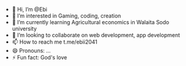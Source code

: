 - 👋 Hi, I’m @Ebi
- 👀 I’m interested in Gaming, coding, creation 
- 🌱 I’m currently learning Agricultural economics in Walaita Sodo university 
- 💞️ I’m looking to collaborate on web development, app development 
- 📫 How to reach me t.me/ebii2041
- 😄 Pronouns: ...
- ⚡ Fun fact: God's love 

<!---
Ebi-co/Ebi-co is a ✨ special ✨ repository because its `README.md` (this file) appears on your GitHub profile.
You can click the Preview link to take a look at your changes.
--->
